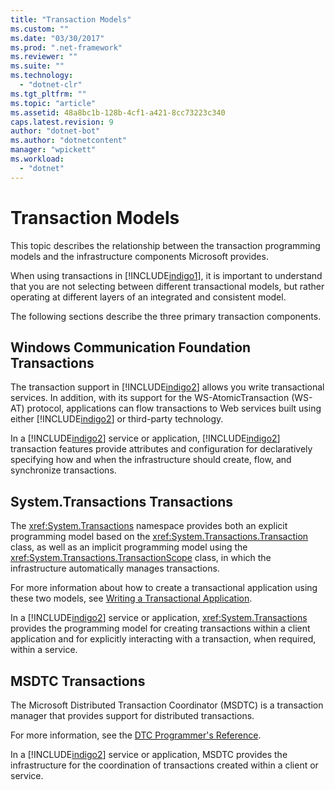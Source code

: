 ```yaml
---
title: "Transaction Models"
ms.custom: ""
ms.date: "03/30/2017"
ms.prod: ".net-framework"
ms.reviewer: ""
ms.suite: ""
ms.technology: 
  - "dotnet-clr"
ms.tgt_pltfrm: ""
ms.topic: "article"
ms.assetid: 48a8bc1b-128b-4cf1-a421-8cc73223c340
caps.latest.revision: 9
author: "dotnet-bot"
ms.author: "dotnetcontent"
manager: "wpickett"
ms.workload: 
  - "dotnet"
---
```

# Transaction Models
This topic describes the relationship between the transaction programming models and the infrastructure components Microsoft provides.  
  
 When using transactions in [!INCLUDE[indigo1](../../../../includes/indigo1-md.md)], it is important to understand that you are not selecting between different transactional models, but rather operating at different layers of an integrated and consistent model.  
  
 The following sections describe the three primary transaction components.  
  
## Windows Communication Foundation Transactions  
 The transaction support in [!INCLUDE[indigo2](../../../../includes/indigo2-md.md)] allows you write transactional services. In addition, with its support for the WS-AtomicTransaction (WS-AT) protocol, applications can flow transactions to Web services built using either [!INCLUDE[indigo2](../../../../includes/indigo2-md.md)] or third-party technology.  
  
 In a [!INCLUDE[indigo2](../../../../includes/indigo2-md.md)] service or application, [!INCLUDE[indigo2](../../../../includes/indigo2-md.md)] transaction features provide attributes and configuration for declaratively specifying how and when the infrastructure should create, flow, and synchronize transactions.  
  
## System.Transactions Transactions  
 The <xref:System.Transactions> namespace provides both an explicit programming model based on the <xref:System.Transactions.Transaction> class, as well as an implicit programming model using the <xref:System.Transactions.TransactionScope> class, in which the infrastructure automatically manages transactions.  
  
 For more information about how to create a transactional application using these two models, see [Writing a Transactional Application](http://go.microsoft.com/fwlink/?LinkId=94947).  
  
 In a [!INCLUDE[indigo2](../../../../includes/indigo2-md.md)] service or application, <xref:System.Transactions> provides the programming model for creating transactions within a client application and for explicitly interacting with a transaction, when required, within a service.  
  
## MSDTC Transactions  
 The Microsoft Distributed Transaction Coordinator (MSDTC) is a transaction manager that provides support for distributed transactions.  
  
 For more information, see the [DTC Programmer's Reference](http://go.microsoft.com/fwlink/?LinkId=94948).  
  
 In a [!INCLUDE[indigo2](../../../../includes/indigo2-md.md)] service or application, MSDTC provides the infrastructure for the coordination of transactions created within a client or service.
